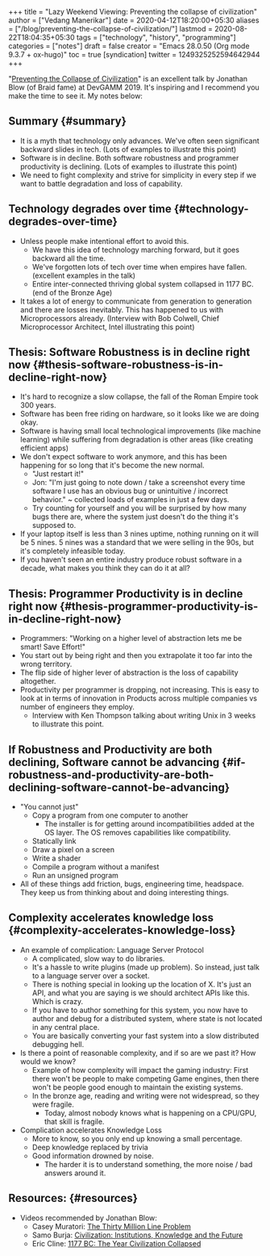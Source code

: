+++
title = "Lazy Weekend Viewing: Preventing the collapse of civilization"
author = ["Vedang Manerikar"]
date = 2020-04-12T18:20:00+05:30
aliases = ["/blog/preventing-the-collapse-of-civilization/"]
lastmod = 2020-08-22T18:04:35+05:30
tags = ["technology", "history", "programming"]
categories = ["notes"]
draft = false
creator = "Emacs 28.0.50 (Org mode 9.3.7 + ox-hugo)"
toc = true
[syndication]
  twitter = 1249325252594642944
+++

"[Preventing the Collapse of Civilization](https://www.youtube.com/watch?v=pW-SOdj4Kkk)" is an excellent talk by
Jonathan Blow (of Braid fame) at DevGAMM 2019. It's inspiring and I
recommend you make the time to see it. My notes below:


## Summary {#summary}

-   It is a myth that technology only advances. We've often seen
    significant backward slides in tech. (Lots of examples to illustrate
    this point)
-   Software is in decline. Both software robustness and programmer
    productivity is declining. (Lots of examples to illustrate this
    point)
-   We need to fight complexity and strive for simplicity in every step
    if we want to battle degradation and loss of capability.


## Technology degrades over time {#technology-degrades-over-time}

-   Unless people make intentional effort to avoid this.
    -   We have this idea of technology marching forward, but it goes
        backward all the time.
    -   We've forgotten lots of tech over time when empires have fallen.
        (excellent examples in the talk)
    -   Entire inter-connected thriving global system collapsed in 1177
        BC. (end of the Bronze Age)
-   It takes a lot of energy to communicate from generation to
    generation and there are losses inevitably. This has happened to us
    with Microprocessors already. (Interview with Bob Colwell, Chief
    Microprocessor Architect, Intel illustrating this point)


## Thesis: Software Robustness is in decline right now {#thesis-software-robustness-is-in-decline-right-now}

-   It's hard to recognize a slow collapse, the fall of the Roman Empire
    took 300 years.
-   Software has been free riding on hardware, so it looks like we are
    doing okay.
-   Software is having small local technological improvements (like
    machine learning) while suffering from degradation is other areas
    (like creating efficient apps)
-   We don't expect software to work anymore, and this has been
    happening for so long that it's become the new normal.
    -   "Just restart it!"
    -   Jon: "I'm just going to note down / take a screenshot every time
        software I use has an obvious bug or unintuitive / incorrect
        behavior." ~ collected loads of examples in just a few days.
    -   Try counting for yourself and you will be surprised by how many
        bugs there are, where the system just doesn't do the thing it's
        supposed to.
-   If your laptop itself is less than 3 nines uptime, nothing running
    on it will be 5 nines. 5 nines was a standard that we were selling
    in the 90s, but it's completely infeasible today.
-   If you haven't seen an entire industry produce robust software in a
    decade, what makes you think they can do it at all?


## Thesis: Programmer Productivity is in decline right now {#thesis-programmer-productivity-is-in-decline-right-now}

-   Programmers: "Working on a higher level of abstraction lets me be
    smart! Save Effort!"
-   You start out by being right and then you extrapolate it too far
    into the wrong territory.
-   The flip side of higher lever of abstraction is the loss of
    capability altogether.
-   Productivity per programmer is dropping, not increasing. This is
    easy to look at in terms of innovation in Products across multiple
    companies vs number of engineers they employ.
    -   Interview with Ken Thompson talking about writing Unix in 3 weeks
        to illustrate this point.


## If Robustness and Productivity are both declining, Software cannot be advancing {#if-robustness-and-productivity-are-both-declining-software-cannot-be-advancing}

-   "You cannot just"
    -   Copy a program from one computer to another
        -   The installer is for getting around incompatibilities added at
            the OS layer. The OS removes capabilities like compatibility.
    -   Statically link
    -   Draw a pixel on a screen
    -   Write a shader
    -   Compile a program without a manifest
    -   Run an unsigned program
-   All of these things add friction, bugs, engineering time, headspace.
    They keep us from thinking about and doing interesting things.


## Complexity accelerates knowledge loss {#complexity-accelerates-knowledge-loss}

-   An example of complication: Language Server Protocol
    -   A complicated, slow way to do libraries.
    -   It's a hassle to write plugins (made up problem). So instead, just
        talk to a language server over a socket.
    -   There is nothing special in looking up the location of X. It's
        just an API, and what you are saying is we should architect APIs
        like this. Which is crazy.
    -   If you have to author something for this system, you now have to
        author and debug for a distributed system, where state is not
        located in any central place.
    -   You are basically converting your fast system into a slow
        distributed debugging hell.
-   Is there a point of reasonable complexity, and if so are we past it?
    How would we know?
    -   Example of how complexity will impact the gaming industry: First
        there won't be people to make competing Game engines, then there
        won't be people good enough to maintain the existing systems.
    -   In the bronze age, reading and writing were not widespread, so they
        were fragile.
        -   Today, almost nobody knows what is happening on a CPU/GPU, that
            skill is fragile.
-   Complication accelerates Knowledge Loss
    -   More to know, so you only end up knowing a small percentage.
    -   Deep knowledge replaced by trivia
    -   Good information drowned by noise.
        -   The harder it is to understand something, the more noise / bad
            answers around it.


## Resources: {#resources}

-   Videos recommended by Jonathan Blow:
    -   Casey Muratori: [The Thirty Million Line Problem](https://www.youtube.com/watch?v=kZRE7HIO3vk)
    -   Samo Burja: [Civilization: Institutions, Knowledge and the Future](https://www.youtube.com/watch?v=OiNmTVThNEY)
    -   Eric Cline: [1177 BC: The Year Civilization Collapsed](https://www.youtube.com/watch?v=hyry8mgXiTk)
